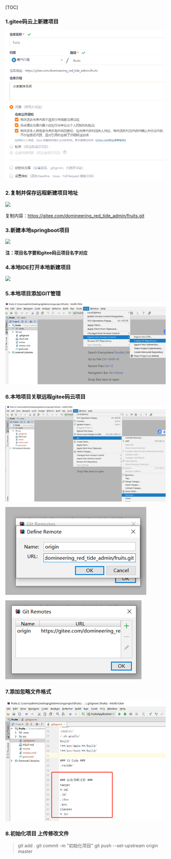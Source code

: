 



[TOC]





### 1.gitee码云上新建项目

![](./image/图1.png)





### 2.复制并保存远程新建项目地址


![](../../../gitdemo/image/图2.png)



复制内容：https://gitee.com/domineering_red_tide_admin/fruits.git



### 3.新建本地springboot项目


![](../../../gitdemo/image/图3.png)



**注：项目名字要和gitee码云项目名字对应**



### 4.本地IDE打开本地新建项目

![](../../../gitdemo/image/图4.png)





### 5.本地项目添加GIT管理


![](./image/图5.png)





### 6.本地项目关联远程gitee码云项目

![](./image/图6.png)




![](./image/图7.png)




![](./image/图8.png)





### 7.添加忽略文件格式

![](./image/图9.png)





### 8.初始化项目 上传修改文件

> git add .
> git commit -m "初始化项目"
> git push --set-upstream origin master


